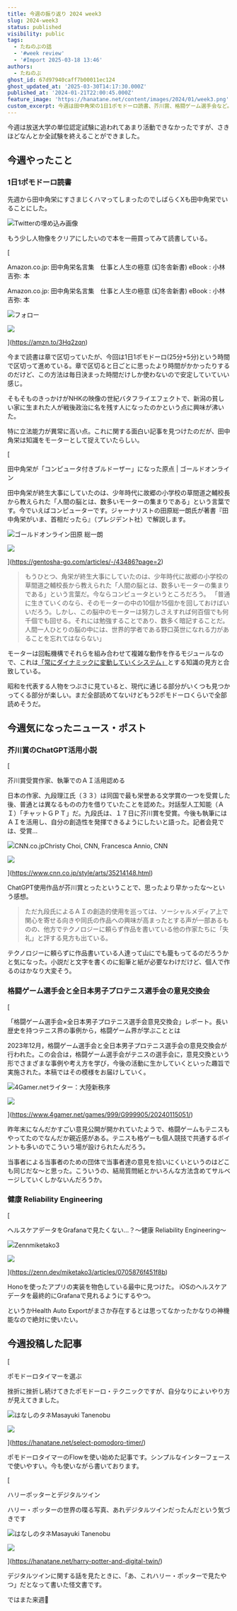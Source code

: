 ```yaml
---
title: 今週の振り返り 2024 week3
slug: 2024-week3
status: published
visibility: public
tags:
  - たねのぶの話
  - '#week review'
  - '#Import 2025-03-18 13:46'
authors:
  - たねのぶ
ghost_id: 67d97940caff7b00011ec124
ghost_updated_at: '2025-03-30T14:17:30.000Z'
published_at: '2024-01-21T22:00:45.000Z'
feature_image: 'https://hanatane.net/content/images/2024/01/week3.png'
custom_excerpt: 今週は田中角栄の1日1ポモドーロ読書、芥川賞、格闘ゲーム選手会など。
---
```

今週は放送大学の単位認定試験に追われてあまり活動できなかったですが、さきほどなんとか全試験を終えることができました。

## 今週やったこと

### 1日1ポモドーロ読書

先週から田中角栄にすさまじくハマってしまったのでしばらくXも田中角栄でいることにした。

![Twitterの埋め込み画像](https://i.gyazo.com/7506e2154fb5226bdd7f4a4a6057b9f1.png)

もう少し人物像をクリアにしたいので本を一冊買ってみて読書している。

[

Amazon.co.jp: 田中角栄名言集　仕事と人生の極意 (幻冬舎新書) eBook : 小林吉弥: 本

Amazon.co.jp: 田中角栄名言集　仕事と人生の極意 (幻冬舎新書) eBook : 小林吉弥: 本

![](https://amzn.to/favicon.ico)フォロー

![](https://fls-fe.amazon.co.jp/1/batch/1/OP/A1VC38T7YXB528:355-9725787-1455957:NRC7AGQQ6Z8F950ZTV9X$uedata=s:%2Frd%2Fuedata%3Fstaticb%26id%3DNRC7AGQQ6Z8F950ZTV9X%26pty%3DDetail%26spty%3DGlance%26pti%3DB0BHZ4BPPN:1000)

](https://amzn.to/3Hq2zqn)

今まで読書は章で区切っていたが、今回は1日1ポモドーロ(25分+5分)という時間で区切って進めている。章で区切ると日ごとに思ったより時間がかかったりするのだけど、この方法は毎日決まった時間だけしか使わないので安定していていい感じ。

そもそものきっかけがNHKの映像の世紀バタフライエフェクトで、新潟の貧しい家に生まれた人が戦後政治に名を残す人になったのかという点に興味が沸いた。

特に立法能力が異常に高い点。これに関する面白い記事を見つけたのだが、田中角栄は知識をモーターとして捉えていたらしい。

[

田中角栄が「コンピュータ付きブルドーザー」になった原点 | ゴールドオンライン

田中角栄が終生大事にしていたのは、少年時代に故郷の小学校の草間道之輔校長から教えられた「人間の脳とは、数多いモーターの集まりである」という言葉です。今でいえばコンピューターです。ジャーナリストの田原総一朗氏が著書『田中角栄がいま、首相だったら』（プレジデント社）で解説します。

![](https://ggo.ismcdn.jp/common/ggo/images/v2/apple-touch-icon.png?rd=202309051200)ゴールドオンライン田原 総一朗

![](https://ggo.ismcdn.jp/mwimgs/8/a/572w/img_8a98bcdc986c277c5a42bfa699ef3da7357312.jpg)

](https://gentosha-go.com/articles/-/43486?page=2)

> もうひとつ、角栄が終生大事にしていたのは、少年時代に故郷の小学校の草間道之輔校長から教えられた「人間の脳とは、数多いモーターの集まりである」という言葉だ。今ならコンピュータというところだろう。 「普通に生きていくのなら、そのモーターの中の10個か15個かを回しておけばいいだろう。しかし、この脳中のモーターは努力しさえすれば何百個でも何千個でも回せる。それには勉強することであり、数多く暗記することだ。人間一人ひとりの脳の中には、世界的学者である野口英世になれる力があることを忘れてはならない」

モーターは回転機構でそれらを組み合わせて複雑な動作を作るモジュールなので、これは[「常にダイナミックに変動していくシステム」](https://blog.copilot.jp/entry/what_is_knowledge)とする知識の見方と合致している。

昭和を代表する人物をつぶさに見ていると、現代に通じる部分がいくつも見つかってくる部分が楽しい。まだ全部読めてないけどもう2ポモドーロくらいで全部読めそうだ。

## 今週気になったニュース・ポスト

### 芥川賞のChatGPT活用小説

[

芥川賞受賞作家、執筆でのＡＩ活用認める

日本の作家、九段理江氏（３３）は同国で最も栄誉ある文学賞の一つを受賞した後、普通とは異なるものの力を借りていたことを認めた。対話型人工知能（ＡＩ）「チャットＧＰＴ」だ。九段氏は、１７日に芥川賞を受賞。今後も執筆にはＡＩを活用し、自分の創造性を発揮できるようにしたいと語った。記者会見では、受賞…

![](https://www.cnn.co.jp/apple-touch-icon-180x180.png)CNN.co.jpChristy Choi, CNN, Francesca Annio, CNN

![](https://www.cnn.co.jp/storage/2024/01/20/59341112d99069934052f64c3dd7e1aa/240119070045-rie-kudan-akutagawa-prize-2024.jpg)

](https://www.cnn.co.jp/style/arts/35214148.html)

ChatGPT使用作品が芥川賞とったということで、思ったより早かったな〜という感想。

> ただ九段氏によるＡＩの創造的使用を巡っては、ソーシャルメディア上で関心を寄せる向きや同氏の作品への興味が高まったとする声が一部あるものの、他方でテクノロジーに頼らず作品を書いている他の作家たちに「失礼」と評する見方も出ている。

テクノロジーに頼らずに作品書いている人達って山にでも籠もってるのだろうかと気になった。小説だと文字を書くのに鉛筆と紙が必要なわけだけど、個人で作るのはかなり大変そう。

### 格闘ゲーム選手会と全日本男子プロテニス選手会の意見交換会

[

「格闘ゲーム選手会×全日本男子プロテニス選手会意見交換会」レポート。長い歴史を持つテニス界の事例から，格闘ゲーム界が学ぶこととは

2023年12月，格闘ゲーム選手会と全日本男子プロテニス選手会の意見交換会が行われた。この会合は，格闘ゲーム選手会がテニスの選手会に，意見交換という形でさまざまな事例や考え方を学び，今後の活動に生かしていくといった趣旨で実施された。本稿ではその模様をお届けしていく。

![](https://www.4gamer.net/favicon.ico)4Gamer.netライター：大陸新秩序

![](https://www.4gamer.net/games/999/G999905/20240115051/SS/015.jpg)

](https://www.4gamer.net/games/999/G999905/20240115051/)

昨年末になんだかすごい意見公開が開かれていたようで、格闘ゲームもテニスもやってたのでなんだか親近感がある。テニスも格ゲーも個人競技で共通するポイントも多いのでこういう場が設けられたんだろう。

当事者による当事者のための団体で当事者達の意見を拾いにくいというのはどこも同じだな〜と思った。こういうの、結局質問紙とかいろんな方法含めてサルベージしていくしかないんだろうか。

### 健康 Reliability Engineering

[

ヘルスケアデータをGrafanaで見たくない…？〜健康 Reliability Engineering〜

![](https://static.zenn.studio/images/logo-transparent.png)Zennmiketako3

![](https://res.cloudinary.com/zenn/image/upload/s--vKmLf3sh--/c_fit%2Cg_north_west%2Cl_text:notosansjp-medium.otf_55:%E3%83%98%E3%83%AB%E3%82%B9%E3%82%B1%E3%82%A2%E3%83%87%E3%83%BC%E3%82%BF%E3%82%92Grafana%E3%81%A7%E8%A6%8B%E3%81%9F%E3%81%8F%E3%81%AA%E3%81%84%E2%80%A6%EF%BC%9F%E3%80%9C%E5%81%A5%E5%BA%B7%20Reliability%20Engineering%E3%80%9C%2Cw_1010%2Cx_90%2Cy_100/g_south_west%2Cl_text:notosansjp-medium.otf_37:miketako3%2Cx_203%2Cy_121/g_south_west%2Ch_90%2Cl_fetch:aHR0cHM6Ly9zdG9yYWdlLmdvb2dsZWFwaXMuY29tL3plbm4tdXNlci11cGxvYWQvYXZhdGFyLzc2Nzg4NTAyZWQuanBlZw==%2Cr_max%2Cw_90%2Cx_87%2Cy_95/v1627283836/default/og-base-w1200-v2.png)

](https://zenn.dev/miketako3/articles/0705876f451f8b)

Honoを使ったアプリの実装を物色している最中に見つけた。 iOSのヘルスケアデータを最終的にGrafanaで見れるようにするやつ。

というかHealth Auto Exportがまさか存在するとは思ってなかったかなりの神機能なので絶対に使いたい。

## 今週投稿した記事

[

ポモドーロタイマーを選ぶ

挫折に挫折し続けてきたポモドーロ・テクニックですが、自分なりによいやり方が見えてきました。

![](https://www.hanatane.net/content/images/size/w256h256/2023/03/icon512.png)はなしのタネMasayuki Tanenobu

![](https://www.hanatane.net/content/images/size/w1200/2024/01/pomodoro.png)

](https://hanatane.net/select-pomodoro-timer/)

ポモドーロタイマーのFlowを使い始めた記事です。シンプルなインターフェースで使いやすい。今も使いながら書いております。

[

ハリーポッターとデジタルツイン

ハリー・ポッターの世界の喋る写真、あれデジタルツインだったんだという気づきです

![](https://www.hanatane.net/content/images/size/w256h256/2023/03/icon512.png)はなしのタネMasayuki Tanenobu

![](https://www.hanatane.net/content/images/size/w1200/2024/01/tanenobu_Twin_Old_guys_Illustration_for_blog_header_image_simpl_e50bf07d-e231-4b33-af1a-7cd00c61de8b.png)

](https://hanatane.net/harry-potter-and-digital-twin/)

デジタルツインに関する話を見たときに、「あ、これハリー・ポッターで見たやつ」だとなって書いた怪文書です。

ではまた来週👋

